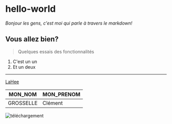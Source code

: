 # hello-world
*Bonjour les gens, c'est moi qui parle à travers le markdown!*

## Vous allez bien?

> Quelques essais des fonctionnalités
1. C'est un un
2. Et un deux
---
   [LaHee](https://www.youtube.com/watch?v=aBt4zT_PBmw&ab_channel=%EB%B9%84%EB%9D%BC%EB%9D%BC)

   | MON_NOM | MON_PRENOM |
   |---------|------------|
   | GROSSELLE | Clément |
   
![téléchargement](https://github.com/clemgro/hello-world/assets/145583613/8a114978-a52e-45e9-b94e-83ddece3ebe4)

